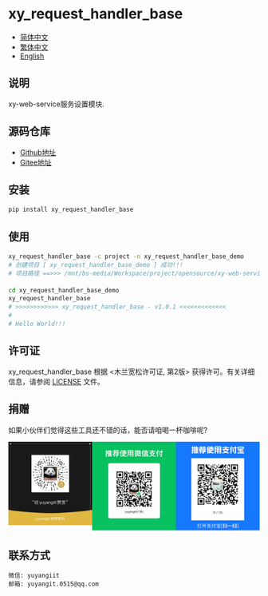 <!--
 * @Author: 余洋 yuyangit.0515@qq.com
 * @Date: 2024-10-18 13:02:22
 * @LastEditors: 余洋 yuyangit.0515@qq.com
 * @LastEditTime: 2024-10-23 20:52:11
 * @FilePath: /xy_request_handler_base/readme/README_zh_CN.md
 * @Description: 这是默认设置,请设置`customMade`, 打开koroFileHeader查看配置 进行设置: https://github.com/OBKoro1/koro1FileHeader/wiki/%E9%85%8D%E7%BD%AE
-->
# xy_request_handler_base

- [简体中文](README_zh_CN.md)
- [繁体中文](README_zh_TW.md)
- [English](README_en.md)


## 说明

xy-web-service服务设置模块.

## 源码仓库

- <a href="https://github.com/xy-web-service/xy_request_handler_base.git" target="_blank">Github地址</a>  
- <a href="https://gitee.com/xy-web-service/xy_request_handler_base.git" target="_blank">Gitee地址</a>

## 安装

```bash
pip install xy_request_handler_base
```

## 使用

```bash
xy_request_handler_base -c project -n xy_request_handler_base_demo
# 创建项目 [ xy_request_handler_base_demo ] 成功!!!
# 项目路径 ==>>> /mnt/bs-media/Workspace/project/opensource/xy-web-service/xy_request_handler_base/test/xy_request_handler_base_demo

cd xy_request_handler_base_demo
xy_request_handler_base
# >>>>>>>>>>>> xy_request_handler_base - v1.0.1 <<<<<<<<<<<<<
#
# Hello World!!!
```

## 许可证
xy_request_handler_base 根据 <木兰宽松许可证, 第2版> 获得许可。有关详细信息，请参阅 [LICENSE](../LICENSE) 文件。

## 捐赠

如果小伙伴们觉得这些工具还不错的话，能否请咱喝一杯咖啡呢?  

![Pay-Total](./Pay-Total.png)


## 联系方式

```
微信: yuyangiit
邮箱: yuyangit.0515@qq.com
```